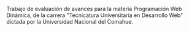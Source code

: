 Trabajo de evaluación de avances para la materia Programación Web Dinámica, de la carrera "Tecnicatura Universitaria en Desarrollo Web" dictada por la Universidad Nacional del Comahue.
